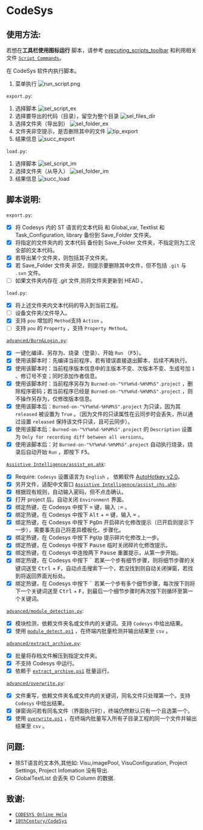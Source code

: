 # CodeSys

## 使用方法:

若想在**工具栏使用图标运行**
脚本，请参考 [executing_scripts_toolbar](https://content.helpme-codesys.com/en/CODESYS%20Scripting/_cds_executing_scripts_toolbar.html)
和利用相关文件 [`Script Commands`](advanced/Script%20Commands)。

在 CodeSys 软件内执行脚本。

1. 菜单执行
   ![run_script.png](screenshots/run_script.png)

`export.py`:

1. 选择脚本
   ![sel_script_ex](screenshots/sel_script_ex.png)
2. 选择要导出的代码（目录），留空为整个目录
   ![sel_files_dir](screenshots/sel_files_dir.png)
3. 选择文件夹（导出到）
   ![sel_folder_ex](screenshots/sel_folder_ex.png)
4. 文件夹非空提示，是否删除其中的文件
   ![tip_export](screenshots/tip_export.png)
5. 结果信息
   ![succ_export](screenshots/succ_export.png)

`load.py`:

1. 选择脚本
   ![sel_script_im](screenshots/sel_script_im.png)
2. 选择文件夹（从导入）
   ![sel_folder_im](screenshots/sel_folder_im.png)
3. 结果信息
   ![succ_load](screenshots/succ_load.png)

## 脚本说明:

`export.py`:

- [x] 将 Codesys 内的 ST 语言的文本代码 和 Global_var, Textlist 和 Task_Configuration, library 备份到 Save_Folder 文件夹。
- [x] 将指定的文件夹内的 文本代码 备份到 Save_Folder 文件夹，不指定则为工况全部的文本代码。
- [x] 若导出某个文件夹，则包括其子文件夹。
- [x] 若 Save_Folder 文件夹 非空，则提示要删除其中文件，但不包括 `.git` 与 `.svn` 文件。
- [ ] 如果文件夹内存在 .git 文件,则将文件夹更新到 HEAD 。

`load.py`:

- [x] 将上述文件夹内文本代码的导入到当前工程。
- [ ] 设备文件夹/文件导入。
- [x] 支持 `pou` 增加的 `Method`支持 `Action` 。
- [ ] 支持 `pou` 的 `Property` ，支持 `Property Method`。

[`advanced/Burn&Login.py`](advanced/Burn&Login.py):

- [x] 一键化编译、另存为、烧录（登录）、开始 `Run` （<kbd>F5</kbd>）。
- [x] 使用该脚本时：先编译当前程序，若有错误直接退出脚本，后续不再执行。
- [x] 使用该脚本时：当前程序版本信息中的主版本不变、次版本不变、生成号加 `1` 、修订号不变；同时添加作者信息。
- [x] 使用该脚本时：当前程序另存为 `Burned-on-"%Y%m%d-%H%M%S".project` ，删除程序密码；若当前程序已经是
  `Burned-on-"%Y%m%d-%H%M%S".project` ，则不操作另存为，仅修改版本信息。
- [x] 使用该脚本后：`Burned-on-"%Y%m%d-%H%M%S".project` 为只读，因为其 `released` 被设置为 `True`
  。（因为文件的只读属性在云同步时会丢失，所以通过设置 `released` 保持该文件只读，且可云同步）。
- [x] 使用该脚本后：`Burned-on-"%Y%m%d-%H%M%S".project` 的 `Description` 设置为
  `Only for recording diff between all versions`。
- [x] 使用该脚本后：对 `Burned-on-"%Y%m%d-%H%M%S".project` 自动执行烧录，烧录后自动开始 `Run` ，即按下 <kbd>F5</kbd>。

[`Assistive Intelligence/assist_en.ahk`](Assistive%20Intelligence/assist_en.ahk):

- [x] Require: `Codesys` 设置语言为 `English` ， 依赖软件 [AutoHotkey v2.0](https://www.autohotkey.com/)。
- [x] 另开文件，适配中文窗口 [`Assistive Intelligence/assist_chs.ahk`](Assistive%20Intelligence/assist_chs.ahk):
- [x] 根据现有规则，自动输入密码，但不点击确认。
- [x] 打开 project 后，自动关闭 `Environment` 界面。
- [x] 绑定热键，在 Codesys 中按下 <kbd>=</kbd> 键，输入 <kbd>:=</kbd> 。
- [x] 绑定热键，在 Codesys 中按下 <kbd>Alt</kbd> + <kbd>=</kbd> 键，输入 <kbd>=</kbd> 。
- [x] 绑定热键，在 Codesys 中按下 <kbd>PgDn</kbd> 开启碎片化修改提示（已开启则提示下一步），需要事先自己将差异模板化、步骤化。
- [x] 绑定热键，在 Codesys 中按下 <kbd>PgUp</kbd> 提示碎片化修改上一步。
- [x] 绑定热键，在 Codesys 中按下 <kbd>Pause</kbd> 临时关闭碎片化修改提示。
- [x] 绑定热键，在 Codesys 中连按两下 <kbd>Pause</kbd> 重置提示，从第一步开始。
- [x] 绑定热键，在 Codesys 中按下 <kbd>`</kbd> 若某一个步有细节步骤，则将细节步骤的关键词送至 <kbd>Ctrl</kbd> + <kbd>
  F</kbd>，自动点击搜索下一个，若没找到则自动关闭弹窗，若找到将返回界面光标处。
- [x] 绑定热键，在 Codesys 中按下 <kbd>`</kbd> 若某一个步有多个细节步骤，每次按下则将下一个关键词送至 <kbd>
  Ctrl</kbd> + <kbd>F</kbd>，到最后一个细节步骤时再次按下则循环至第一个关键词。

[`advanced/module_detection.py`](advanced/module_detection.py):

- [x] 模块检测，依赖文件夹名或文件内的关键词。支持 `Codesys` 中给出结果。
- [x] 使用 [`module_detect.ps1`](advanced/module_detect.ps1) ，在终端内批量检测并输出结果至 `csv` 。

[`advanced/extract_archive.py`](advanced/extract_archive.py):

- [x] 批量将存档文件解压到指定文件夹。
- [x] 不支持 Codesys 中运行。
- [x] 依赖于 [`extract_archive.ps1`](advanced/extract_archive.ps1) 批量运行。

[`advanced/overwrite.py`](advanced/overwrite.py):

- [x] 文件重写，依赖文件夹名或文件内的关键词，同名文件只处理第一个。支持 `Codesys` 中给出结果。
- [x] 弹窗询问若有同名文件（界面执行时），终端仍然默认只有一个且选第一个。
- [x] 使用 [`overwrite.ps1`](advanced/overwrite.ps1) ，在终端内批量写入所有子目录工程的同一个文件并输出结果至 `csv` 。

## 问题:

- 除ST语言的文本外,其他如: Visu,imagePool, VisuConfiguration, Project Settings, Project Infomation 没有导出.
- GlobalTextList 会丢失 ID Column 的数据.

## 致谢:

- [`CODESYS Online Help`](https://help.codesys.com/webapp/System;product=ScriptEngine)
- [`18thCentury/CodeSys`](https://github.com/18thCentury/CodeSys)